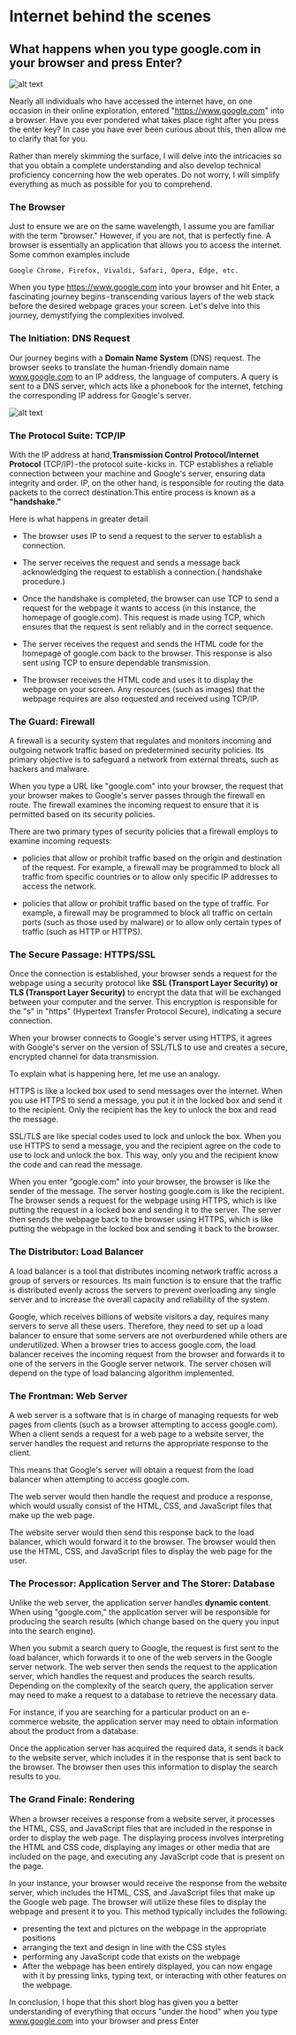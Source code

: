 # Internet behind the scenes

## What happens when you type google.com in your browser and press Enter?

![alt text](image.png)

Nearly all individuals who have accessed the internet have, on one occasion in their online exploration, entered "https://www.google.com" into a browser. Have you ever pondered what takes place right after you press the enter key? In case you have ever been curious about this, then allow me to clarify that for you.

Rather than merely skimming the surface, I will delve into the intricacies so that you obtain a complete understanding and also develop technical proficiency concerning how the web operates. Do not worry, I will simplify everything as much as possible for you to comprehend.

### The Browser

Just to ensure we are on the same wavelength, I assume you are familiar with the term "browser." However, if you are not, that is perfectly fine. A browser is essentially an application that allows you to access the internet. Some common examples include 

`Google Chrome, Firefox, Vivaldi, Safari, Opera, Edge, etc.`

When you type https://www.google.com into your browser and hit Enter, a fascinating journey begins - transcending various layers of the web stack before the desired webpage graces your screen. Let's delve into this journey, demystifying the complexities involved.


### The Initiation: DNS Request

Our journey begins with a **Domain Name System** (DNS) request. The browser seeks to translate the human-friendly domain name www.google.com to an IP address, the language of computers. A query is sent to a DNS server, which acts like a phonebook for the internet, fetching the corresponding IP address for Google's server.

![alt text](image-1.png)


 ### The Protocol Suite: TCP/IP

With the IP address at hand,**Transmission Control Protocol/Internet Protocol** (TCP/IP) - the protocol suite - kicks in. TCP establishes a reliable connection between your machine and Google's server, ensuring data integrity and order. IP, on the other hand, is responsible for routing the data packets to the correct destination.This entire process is known as a **"handshake."**

Here is what happens in greater detail

* The browser uses IP to send a request to the server to establish a connection.

* The server receives the request and sends a message back acknowledging the request to establish a connection.( handshake procedure.)

* Once the handshake is completed, the browser can use TCP to send a request for the webpage it wants to access (in this instance, the homepage of google.com). This request is made using TCP, which ensures that the request is sent reliably and in the correct sequence.

* The server receives the request and sends the HTML code for the homepage of google.com back to the browser.  This response is also sent using TCP to ensure dependable transmission.

* The browser receives the HTML code and uses it to display the webpage on your screen. Any resources (such as images) that the webpage requires are also requested and received using TCP/IP.

### The Guard: Firewall

A firewall is a security system that regulates and monitors incoming and outgoing network traffic based on predetermined security policies. Its primary objective is to safeguard a network from external threats, such as hackers and malware.

When you type a URL like "google.com" into your browser, the request that your browser makes to Google's server passes through the firewall en route. The firewall examines the incoming request to ensure that it is permitted based on its security policies.

There are two primary types of security policies that a firewall employs to examine incoming requests:

* policies that allow or prohibit traffic based on the origin and destination of the request. For example, a firewall may be programmed to block all traffic from specific countries or to allow only specific IP addresses to access the network.

* policies that allow or prohibit traffic based on the type of traffic. For example, a firewall may be programmed to block all traffic on certain ports (such as those used by malware) or to allow only certain types of traffic (such as HTTP or HTTPS).



### The Secure Passage: HTTPS/SSL

Once the connection is established, your browser sends a request for the webpage using a security protocol like **SSL (Transport Layer Security) or TLS (Transport Layer Security)** to encrypt the data that will be exchanged between your computer and the server. This encryption is responsible for the "s" in "https" (Hypertext Transfer Protocol Secure), indicating a secure connection.

When your browser connects to Google's server using HTTPS, it agrees with Google's server on the version of SSL/TLS to use and creates a secure, encrypted channel for data transmission.

To explain what is happening here, let me use an analogy.

HTTPS is like a locked box used to send messages over the internet. When you use HTTPS to send a message, you put it in the locked box and send it to the recipient. Only the recipient has the key to unlock the box and read the message.

SSL/TLS are like special codes used to lock and unlock the box. When you use HTTPS to send a message, you and the recipient agree on the code to use to lock and unlock the box. This way, only you and the recipient know the code and can read the message.

When you enter "google.com" into your browser, the browser is like the sender of the message. The server hosting google.com is like the recipient. The browser sends a request for the webpage using HTTPS, which is like putting the request in a locked box and sending it to the server. The server then sends the webpage back to the browser using HTTPS, which is like putting the webpage in the locked box and sending it back to the browser.

### The Distributor: Load Balancer

A load balancer is a tool that distributes incoming network traffic across a group of servers or resources. Its main function is to ensure that the traffic is distributed evenly across the servers to prevent overloading any single server and to increase the overall capacity and reliability of the system.

Google, which receives billions of website visitors a day, requires many servers to serve all these users. Therefore, they need to set up a load balancer to ensure that some servers are not overburdened while others are underutilized. When a browser tries to access google.com, the load balancer receives the incoming request from the browser and forwards it to one of the servers in the Google server network. The server chosen will depend on the type of load balancing algorithm implemented.

### The Frontman: Web Server 

A web server is a software that is in charge of managing requests for web pages from clients (such as a browser attempting to access google.com). When a client sends a request for a web page to a website server, the server handles the request and returns the appropriate response to the client.

This means that Google's server will obtain a request from the load balancer when attempting to access google.com.

The web server would then handle the request and produce a response, which would usually consist of the HTML, CSS, and JavaScript files that make up the web page.

The website server would then send this response back to the load balancer, which would forward it to the browser. The browser would then use the HTML, CSS, and JavaScript files to display the web page for the user.


### The Processor: Application Server and The Storer: Database

Unlike the web server, the application server handles **dynamic content**. When using "google.com," the application server will be responsible for producing the search results (which change based on the query you input into the search engine).

When you submit a search query to Google, the request is first sent to the load balancer, which forwards it to one of the web servers in the Google server network. The web server then sends the request to the application server, which handles the request and produces the search results. Depending on the complexity of the search query, the application server may need to make a request to a database to retrieve the necessary data.

For instance, if you are searching for a particular product on an e-commerce website, the application server may need to obtain information about the product from a database.

Once the application server has acquired the required data, it sends it back to the website server, which includes it in the response that is sent back to the browser. The browser then uses this information to display the search results to you.

### The Grand Finale: Rendering

When a browser receives a response from a website server, it processes the HTML, CSS, and JavaScript files that are included in the response in order to display the web page. The displaying process involves interpreting the HTML and CSS code, displaying any images or other media that are included on the page, and executing any JavaScript code that is present on the page.

In your instance, your browser would receive the response from the website server, which includes the HTML, CSS, and JavaScript files that make up the Google web page. The browser will utilize these files to display the webpage and present it to you. This method typically includes the following:

* presenting the text and pictures on the webpage in the appropriate positions
* arranging the text and design in line with the CSS styles
* performing any JavaScript code that exists on the webpage
* After the webpage has been entirely displayed, you can now engage with it by pressing links, typing text, or interacting with other features on the webpage.

In conclusion, I hope that this short blog has given you a better understanding of everything that occurs "under the hood" when you type www.google.com into your browser and press Enter







